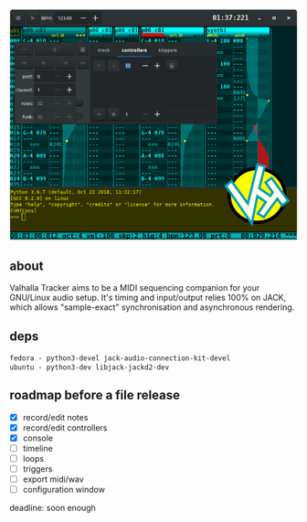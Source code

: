 ![vht header](/data/vht_header.png)
## about
Valhalla Tracker aims to be a MIDI sequencing companion for your
GNU/Linux audio setup. It's timing and input/output relies 100% on JACK,
which allows "sample-exact" synchronisation and asynchronous rendering.

## deps
```
fedora - python3-devel jack-audio-connection-kit-devel
ubuntu - python3-dev libjack-jackd2-dev
```

## roadmap before a file release
- [x] record/edit notes
- [x] record/edit controllers
- [x] console
- [ ] timeline
- [ ] loops
- [ ] triggers
- [ ] export midi/wav
- [ ] configuration window

deadline: soon enough
